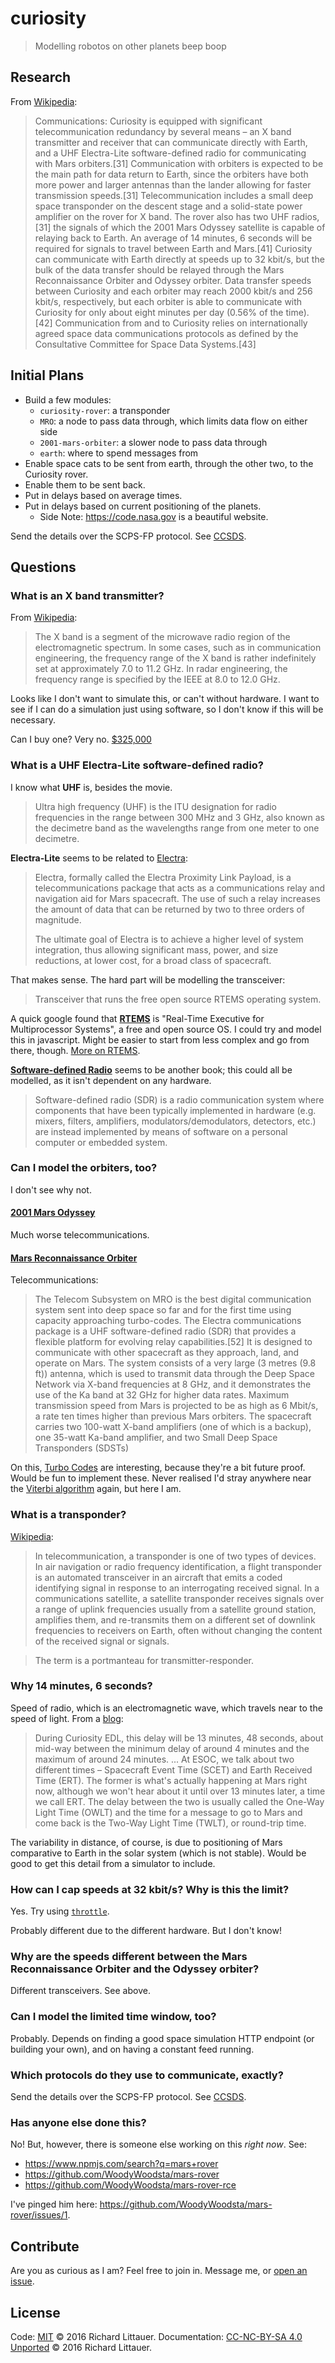 # curiosity

> Modelling robotos on other planets beep boop

## Research

From [Wikipedia](https://en.wikipedia.org/wiki/Curiosity_(rover)):

> Communications: Curiosity is equipped with significant telecommunication redundancy by several means – an X band transmitter and receiver that can communicate directly with Earth, and a UHF Electra-Lite software-defined radio for communicating with Mars orbiters.[31] Communication with orbiters is expected to be the main path for data return to Earth, since the orbiters have both more power and larger antennas than the lander allowing for faster transmission speeds.[31] Telecommunication includes a small deep space transponder on the descent stage and a solid-state power amplifier on the rover for X band. The rover also has two UHF radios,[31] the signals of which the 2001 Mars Odyssey satellite is capable of relaying back to Earth. An average of 14 minutes, 6 seconds will be required for signals to travel between Earth and Mars.[41] Curiosity can communicate with Earth directly at speeds up to 32 kbit/s, but the bulk of the data transfer should be relayed through the Mars Reconnaissance Orbiter and Odyssey orbiter. Data transfer speeds between Curiosity and each orbiter may reach 2000 kbit/s and 256 kbit/s, respectively, but each orbiter is able to communicate with Curiosity for only about eight minutes per day (0.56% of the time).[42] Communication from and to Curiosity relies on internationally agreed space data communications protocols as defined by the Consultative Committee for Space Data Systems.[43]

## Initial Plans

- Build a few modules:
  - `curiosity-rover`: a transponder
  - `MRO`: a node to pass data through, which limits data flow on either side
  - `2001-mars-orbiter`: a slower node to pass data through
  - `earth`: where to spend messages from
- Enable space cats to be sent from earth, through the other two, to the Curiosity rover.
- Enable them to be sent back.
- Put in delays based on average times.
- Put in delays based on current positioning of the planets.
  - Side Note: https://code.nasa.gov is a beautiful website.

Send the details over the SCPS-FP protocol. See [CCSDS](https://public.ccsds.org/Publications/default.aspx).

## Questions

### What is an X band transmitter?

From [Wikipedia](https://en.wikipedia.org/wiki/X_band):

> The X band is a segment of the microwave radio region of the electromagnetic spectrum. In some cases, such as in communication engineering, the frequency range of the X band is rather indefinitely set at approximately 7.0 to 11.2 GHz. In radar engineering, the frequency range is specified by the IEEE at 8.0 to 12.0 GHz.

Looks like I don't want to simulate this, or can't without hardware. I want to see if I can do a simulation just using software, so I don't know if this will be necessary.

Can I buy one? Very no. [$325,000](http://www.sst-us.com/shop/satellite-subsystems/ttc/x-band-downlink-transmitter)

### What is a UHF Electra-Lite software-defined radio?

I know what **UHF** is, besides the movie.

> Ultra high frequency (UHF) is the ITU designation for radio frequencies in the range between 300 MHz and 3 GHz, also known as the decimetre band as the wavelengths range from one meter to one decimetre.

**Electra-Lite** seems to be related to [Electra](https://en.wikipedia.org/wiki/Electra_(radio)):

> Electra, formally called the Electra Proximity Link Payload, is a telecommunications package that acts as a communications relay and navigation aid for Mars spacecraft. The use of such a relay increases the amount of data that can be returned by two to three orders of magnitude.
>
> The ultimate goal of Electra is to achieve a higher level of system integration, thus allowing significant mass, power, and size reductions, at lower cost, for a broad class of spacecraft.

That makes sense. The hard part will be modelling the transceiver:

> Transceiver that runs the free open source RTEMS operating system.

A quick google found that [**RTEMS**](https://en.wikipedia.org/wiki/RTEMS) is "Real-Time Executive for Multiprocessor Systems", a free and open source OS. I could try and model this in javascript. Might be easier to start from less complex and go from there, though. [More on RTEMS](https://www.rtems.org/).

[**Software-defined Radio**](https://en.wikipedia.org/wiki/Software-defined_radio) seems to be another book; this could all be modelled, as it isn't dependent on any hardware.

> Software-defined radio (SDR) is a radio communication system where components that have been typically implemented in hardware (e.g. mixers, filters, amplifiers, modulators/demodulators, detectors, etc.) are instead implemented by means of software on a personal computer or embedded system.

### Can I model the orbiters, too?

I don't see why not.

#### [2001 Mars Odyssey](https://en.wikipedia.org/wiki/2001_Mars_Odyssey)

Much worse telecommunications.

#### [Mars Reconnaissance Orbiter](https://en.wikipedia.org/wiki/Mars_Reconnaissance_Orbiter)

Telecommunications:

> The Telecom Subsystem on MRO is the best digital communication system sent into deep space so far and for the first time using capacity approaching turbo-codes. The Electra communications package is a UHF software-defined radio (SDR) that provides a flexible platform for evolving relay capabilities.[52] It is designed to communicate with other spacecraft as they approach, land, and operate on Mars. The system consists of a very large (3 metres (9.8 ft)) antenna, which is used to transmit data through the Deep Space Network via X-band frequencies at 8 GHz, and it demonstrates the use of the Ka band at 32 GHz for higher data rates. Maximum transmission speed from Mars is projected to be as high as 6 Mbit/s, a rate ten times higher than previous Mars orbiters. The spacecraft carries two 100-watt X-band amplifiers (one of which is a backup), one 35-watt Ka-band amplifier, and two Small Deep Space Transponders (SDSTs)

On this, [Turbo Codes](https://en.wikipedia.org/wiki/Turbo_code) are interesting, because they're a bit future proof. Would be fun to implement these. Never realised I'd stray anywhere near the [Viterbi algorithm](https://en.wikipedia.org/wiki/Viterbi_algorithm) again, but here I am.

### What is a transponder?

[Wikipedia](https://en.wikipedia.org/wiki/Transponder):

> In telecommunication, a transponder is one of two types of devices. In air navigation or radio frequency identification, a flight transponder is an automated transceiver in an aircraft that emits a coded identifying signal in response to an interrogating received signal. In a communications satellite, a satellite transponder receives signals over a range of uplink frequencies usually from a satellite ground station, amplifies them, and re-transmits them on a different set of downlink frequencies to receivers on Earth, often without changing the content of the received signal or signals.

> The term is a portmanteau for transmitter-responder.

### Why 14 minutes, 6 seconds?

Speed of radio, which is an electromagnetic wave, which travels near to the speed of light. From a [blog](http://blogs.esa.int/mex/2012/08/05/time-delay-between-mars-and-earth/):

> During Curiosity EDL, this delay will be 13 minutes, 48 seconds, about mid-way between the minimum delay of around 4 minutes and the maximum of around 24 minutes.
> ...
> At ESOC, we talk about two different times – Spacecraft Event Time (SCET) and Earth Received Time (ERT). The former is what's actually happening at Mars right now, although we won't hear about it until over 13 minutes later, a time we call ERT.
> The delay between the two is usually called the One-Way Light Time (OWLT) and the time for a message to go to Mars and come back is the Two-Way Light Time (TWLT), or round-trip time.

The variability in distance, of course, is due to positioning of Mars comparative to Earth in the solar system (which is not stable). Would be good to get this detail from a simulator to include.

### How can I cap speeds at 32 kbit/s? Why is this the limit?

Yes. Try using [`throttle`](https://www.npmjs.com/package/throttle).

Probably different due to the different hardware. But I don't know!

### Why are the speeds different between the Mars Reconnaissance Orbiter and the Odyssey orbiter?

Different transceivers. See above.

### Can I model the limited time window, too?

Probably. Depends on finding a good space simulation HTTP endpoint (or building your own), and on having a constant feed running.

### Which protocols do they use to communicate, exactly?

Send the details over the SCPS-FP protocol. See [CCSDS](https://public.ccsds.org/Publications/default.aspx).

### Has anyone else done this?

No! But, however, there is someone else working on this _right now_. See:

- https://www.npmjs.com/search?q=mars+rover
- https://github.com/WoodyWoodsta/mars-rover
- https://github.com/WoodyWoodsta/mars-rover-rce

I've pinged him here: https://github.com/WoodyWoodsta/mars-rover/issues/1.

## Contribute

Are you as curious as I am? Feel free to join in. Message me, or [open an issue](//github.com/RichardLitt/curiousity/issues/new).

## License

Code: [MIT](https://opensource.org/licenses/MIT) © 2016 Richard Littauer.
Documentation: [CC-NC-BY-SA 4.0 Unported](https://creativecommons.org/licenses/by-nc-sa/4.0/) © 2016 Richard Littauer.
